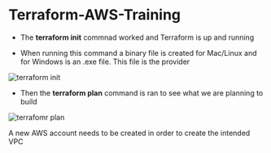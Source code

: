 # Terraform-AWS-Training
- The **terraform init** commnad worked and Terraform is up and running

- When running this command a binary file is created for Mac/Linux and for Windows is an .exe file. This file is the provider

![terraform init](https://user-images.githubusercontent.com/35227449/178357610-be9492be-a6d5-43a3-a4ac-056c1cbda217.png)


- Then the **terraform plan** command is ran to see what we are planning to build

![terrafomr plan](https://user-images.githubusercontent.com/35227449/178357718-cb0fb470-0a9e-4879-a472-8111341e5592.png)

A new AWS account needs to be created in order to create the intended VPC 
